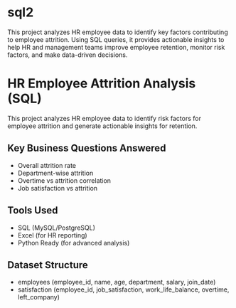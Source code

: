 # sql2
This project analyzes HR employee data to identify key factors contributing to employee attrition. Using SQL queries, it provides actionable insights to help HR and management teams improve employee retention, monitor risk factors, and make data-driven decisions.
# HR Employee Attrition Analysis (SQL)

This project analyzes HR employee data to identify risk factors for employee attrition and generate actionable insights for retention.

## Key Business Questions Answered

- Overall attrition rate
- Department-wise attrition
- Overtime vs attrition correlation
- Job satisfaction vs attrition

## Tools Used

- SQL (MySQL/PostgreSQL)
- Excel (for HR reporting)
- Python Ready (for advanced analysis)

## Dataset Structure

- employees (employee_id, name, age, department, salary, join_date)
- satisfaction (employee_id, job_satisfaction, work_life_balance, overtime, left_company)
